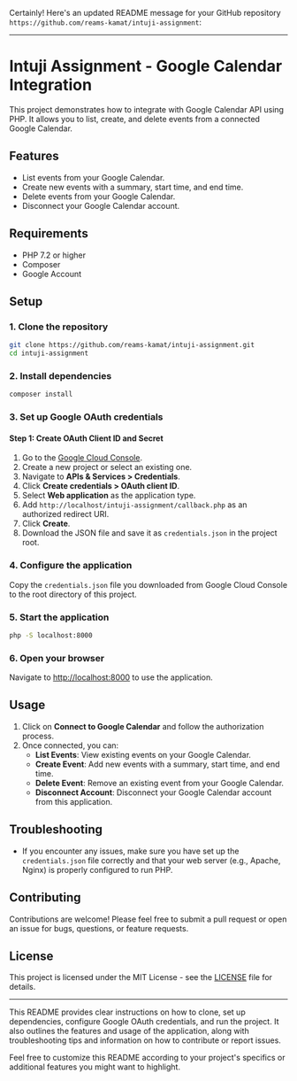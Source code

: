 Certainly! Here's an updated README message for your GitHub repository `https://github.com/reams-kamat/intuji-assignment`:

---

# Intuji Assignment - Google Calendar Integration

This project demonstrates how to integrate with Google Calendar API using PHP. It allows you to list, create, and delete events from a connected Google Calendar.

## Features

- List events from your Google Calendar.
- Create new events with a summary, start time, and end time.
- Delete events from your Google Calendar.
- Disconnect your Google Calendar account.

## Requirements

- PHP 7.2 or higher
- Composer
- Google Account

## Setup

### 1. Clone the repository

```bash
git clone https://github.com/reams-kamat/intuji-assignment.git
cd intuji-assignment
```

### 2. Install dependencies

```bash
composer install
```

### 3. Set up Google OAuth credentials

#### Step 1: Create OAuth Client ID and Secret

1. Go to the [Google Cloud Console](https://console.cloud.google.com/).
2. Create a new project or select an existing one.
3. Navigate to **APIs & Services > Credentials**.
4. Click **Create credentials > OAuth client ID**.
5. Select **Web application** as the application type.
6. Add `http://localhost/intuji-assignment/callback.php` as an authorized redirect URI.
7. Click **Create**.
8. Download the JSON file and save it as `credentials.json` in the project root.

### 4. Configure the application

Copy the `credentials.json` file you downloaded from Google Cloud Console to the root directory of this project.

### 5. Start the application

```bash
php -S localhost:8000
```

### 6. Open your browser

Navigate to [http://localhost:8000](http://localhost:8000) to use the application.

## Usage

1. Click on **Connect to Google Calendar** and follow the authorization process.
2. Once connected, you can:
   - **List Events**: View existing events on your Google Calendar.
   - **Create Event**: Add new events with a summary, start time, and end time.
   - **Delete Event**: Remove an existing event from your Google Calendar.
   - **Disconnect Account**: Disconnect your Google Calendar account from this application.

## Troubleshooting

- If you encounter any issues, make sure you have set up the `credentials.json` file correctly and that your web server (e.g., Apache, Nginx) is properly configured to run PHP.

## Contributing

Contributions are welcome! Please feel free to submit a pull request or open an issue for bugs, questions, or feature requests.

## License

This project is licensed under the MIT License - see the [LICENSE](LICENSE) file for details.

---

This README provides clear instructions on how to clone, set up dependencies, configure Google OAuth credentials, and run the project. It also outlines the features and usage of the application, along with troubleshooting tips and information on how to contribute or report issues.

Feel free to customize this README according to your project's specifics or additional features you might want to highlight.
